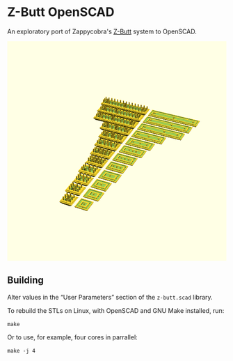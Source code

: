 # Z-Butt OpenSCAD

An exploratory port of Zappycobra's [Z-Butt](https://github.com/imyownyear/Z-Butt) system to OpenSCAD.

![Z-Butt OpenSCAD Family Photo](img/z-butt-family-photo.png)


## Building

Alter values in the “User Parameters” section of the `z-butt.scad` library.

To rebuild the STLs on Linux, with OpenSCAD and GNU Make installed, run:

```
make
```

Or to use, for example, four cores in parrallel:

```
make -j 4
```


